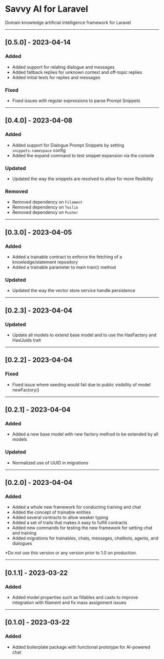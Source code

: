 # Savvy AI for Laravel
Domain knowledge artificial intelligence framework for Laravel

---
## [0.5.0] - 2023-04-14

### Added
- Added support for relating dialogue and messages
- Added fallback replies for unknown context and off-topic replies
- Added initial tests for replies and messages

### Fixed
- Fixed issues with regular expressions to parse Prompt Snippets

---
## [0.4.0] - 2023-04-08

### Added
- Added support for Dialogue Prompt Snippets by setting `snippets.namespace` config
- Added the expand command to test snippet expansion via the console

### Updated
- Updated the way the snippets are resolved to allow for more flexibility

### Removed
- Removed dependency on `Filament`
- Removed dependency on `Twilio`
- Removed dependency on `Pusher`

---
## [0.3.0] - 2023-04-05

### Added
- Added a trainable contract to enforce the fetching of a knowledge/statement repository
- Added a trainable parameter to main train() method

### Updated
- Updated the way the vector store service handle persistence

---
## [0.2.3] - 2023-04-04

### Updated
- Update all models to extend base model and to use the HasFactory and HasUuids trait

---
## [0.2.2] - 2023-04-04

### Fixed
- Fixed issue where seeding would fail due to public visibility of model newFactory()

---
## [0.2.1] - 2023-04-04

### Added
- Added a new base model with new factory method to be extended by all models

### Updated
- Normalized use of UUID in migrations

---
## [0.2.0] - 2023-04-04

### Added
- Added a whole new framework for conducting training and chat
- Added the concept of trainable entities
- Added several contracts to allow weaker typing
- Added a set of traits that makes it easy to fulfill contracts
- Added new commands for testing the new framework for setting chat and training
- Added migrations for trainables, chats, messages, chatbots, agents, and dialogues

*Do not use this version or any version prior to 1.0 on production.

---
## [0.1.1] - 2023-03-22

### Added
- Added model properties such as fillables and casts to improve integration with filament and fix mass assignment issues

---
## [0.1.0] - 2023-03-22

### Added
- Added boilerplate package with functional prototype for AI-powered chat
